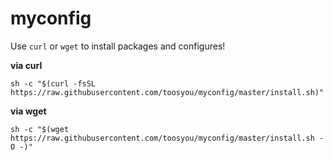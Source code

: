 # myconfig
Use `curl` or `wget` to install packages and configures!  
  
**via curl**
```shell
sh -c "$(curl -fsSL https://raw.githubusercontent.com/toosyou/myconfig/master/install.sh)"
```
  
**via wget**  
```shell
sh -c "$(wget https://raw.githubusercontent.com/toosyou/myconfig/master/install.sh -O -)"
```
